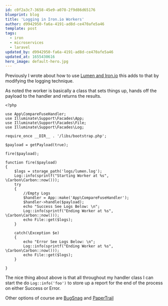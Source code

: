 ```yaml
---
id: c0f2a3c7-3658-45e9-a078-2f9d86d65176
blueprint: blog
title: 'Logging in Iron.io Workers'
author: d9942950-fa6a-4191-ad8d-ce470afe5a46
template: post
tags:
  - iron
  - microservices
  - laravel
updated_by: d9942950-fa6a-4191-ad8d-ce470afe5a46
updated_at: 1655430616
hero_image: default-hero.jpg
---
```

Previously I wrote about how to use [Lumen and Iron.io](https://alfrednutile.info/posts/143) this adds to that by modifying the logging technique.

As noted the worker is basically a class that sets things up, hands off the payload to the handler and returns the results.

~~~
<?php

use App\CompareFuseHandler;
use Illuminate\Support\Facades\App;
use Illuminate\Support\Facades\File;
use Illuminate\Support\Facades\Log;

require_once __DIR__ . '/libs/bootstrap.php';

$payload = getPayload(true);

fire($payload);

function fire($payload)
{
    $logs = storage_path('logs/lumen.log');
    Log::info(sprintf("Starting Worker at %s", \Carbon\Carbon::now()));
    try
    {
        //Empty Logs
        $handler = App::make('App\CompareFuseHandler');
        $handler->handle($payload);
        echo "Success See Logs Below: \n";
        Log::info(sprintf("Ending Worker at %s", \Carbon\Carbon::now()));
        echo File::get($logs);
    }

    catch(\Exception $e)
    {
        echo "Error See Logs Below: \n";
        Log::info(sprintf("Ending Worker at %s", \Carbon\Carbon::now())); 
        echo File::get($logs);
    }

}
~~~

The nice thing about above is that all throughout my handler class I can start the do `Log::info('foo')` to store up a report for the end of the process on either Success or Error.

Other options of course are [BugSnag](https://bugsnag.com/) and [PaperTrail](https://papertrailapp.com)